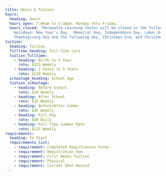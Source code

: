 ```yaml
---
title: Hours & Tuition
hours:
  heading: Hours
  hours_open: 7:00am to 5:30pm, Monday thru Friday.
  hours_closed: "Marquette Learning Center will be closed on the following
    Holidays: New Year’s Day,  Memorial Day, Independence Day, Labor Day,
    Thanksgiving Day and the following day, Christmas Eve, and Christmas Day."
tuition:
  heading: Tuition
  fulltime_heading: Full-Time Care
  tuition_fulltime:
    - heading: Birth to 1 Year
      rate: $155 Weekly
    - heading: 2 Years to 5 Years
      rate: $130 Weekly
  schoolage_heading: School Age
  tuition_schoolage:
    - heading: Before School
      rate: $20 Weekly
    - heading: After School
      rate: $35 Weekly
    - heading: Before/After Combo
      rate: $45 Weekly
    - heading: Full Day
      rate: $30 Daily
    - heading: Full Time Summer Rate
      rate: $115 Weekly
requirements:
  heading: To Start
  requirements_list:
    - requirement: Completed Registration Forms
    - requirement: Registration Fee
    - requirement: First Weeks Tuition
    - requirement: Physical
    - requirement: Current Shot Record
---
```

